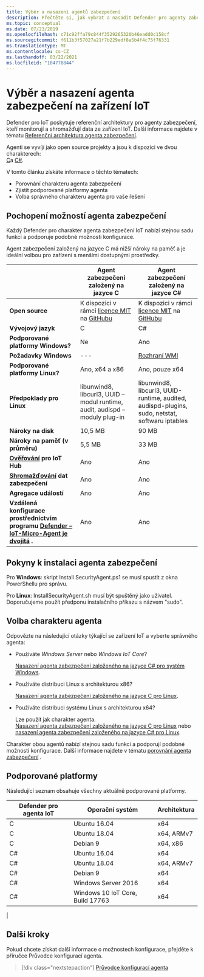 ```yaml
---
title: Výběr a nasazení agentů zabezpečení
description: Přečtěte si, jak vybrat a nasadit Defender pro agenty zabezpečení IoT na zařízeních IoT.
ms.topic: conceptual
ms.date: 07/23/2019
ms.openlocfilehash: c71c92ffa79c844f3529265320b46eadd0c158cf
ms.sourcegitcommit: f611b3f57027a21f7b229edf8a5b4f4c75f76331
ms.translationtype: MT
ms.contentlocale: cs-CZ
ms.lasthandoff: 03/22/2021
ms.locfileid: "104778844"
---
```

# <a name="select-and-deploy-a-security-agent-on-your-iot-device"></a>Výběr a nasazení agenta zabezpečení na zařízení IoT

Defender pro IoT poskytuje referenční architektury pro agenty zabezpečení, kteří monitorují a shromažďují data ze zařízení IoT.
Další informace najdete v tématu [Referenční architektura agenta zabezpečení](security-agent-architecture.md).

Agenti se vyvíjí jako open source projekty a jsou k dispozici ve dvou charakterech: <br> [C](https://aka.ms/iot-security-github-c)a [C#](https://aka.ms/iot-security-github-cs).

V tomto článku získáte informace o těchto tématech:
- Porovnání charakteru agenta zabezpečení
- Zjistit podporované platformy agenta
- Volba správného charakteru agenta pro vaše řešení

## <a name="understand-security-agent-options"></a>Pochopení možností agenta zabezpečení

Každý Defender pro charakter agenta zabezpečení IoT nabízí stejnou sadu funkcí a podporuje podobné možnosti konfigurace.

Agent zabezpečení založený na jazyce C má nižší nároky na paměť a je ideální volbou pro zařízení s menšími dostupnými prostředky.

|     | Agent zabezpečení založený na jazyce C | Agent zabezpečení založený na jazyce C# |
| --- | ----------- | --------- |
| **Open source** | K dispozici v rámci [licence MIT](https://en.wikipedia.org/wiki/MIT_License) na [GitHubu](https://aka.ms/iot-security-github-c) | K dispozici v rámci [licence MIT](https://en.wikipedia.org/wiki/MIT_License) na [GitHubu](https://aka.ms/iot-security-github-cs) |
| **Vývojový jazyk**    | C | C# |
| **Podporované platformy Windows?** | Ne | Ano |
| **Požadavky Windows** | --- | [Rozhraní WMI](/windows/desktop/wmisdk/) |
| **Podporované platformy Linux?** | Ano, x64 a x86 | Ano, pouze x64 |
| **Předpoklady pro Linux** | libunwind8, libcurl3, UUID – modul runtime, audit, audispd – moduly plug-in | libunwind8, libcurl3, UUID-runtime, audited, audispd-plugins, sudo, netstat, softwaru iptables |
| **Nároky na disk** | 10,5 MB | 90 MB |
| **Nároky na paměť (v průměru)** | 5,5 MB | 33 MB |
| **[Ověřování](concept-security-agent-authentication-methods.md) pro IoT Hub** | Ano | Ano |
| **[Shromažďování](how-to-agent-configuration.md#supported-security-events) dat zabezpečení** | Ano | Ano |
| **Agregace událostí** | Ano | Ano |
| **Vzdálená konfigurace prostřednictvím programu [Defender – IoT-Micro-Agent je dvojitá](concept-security-module.md) .** | Ano | Ano |

## <a name="security-agent-installation-guidelines"></a>Pokyny k instalaci agenta zabezpečení

Pro **Windows**: skript Install SecurityAgent.ps1 se musí spustit z okna PowerShellu pro správu.

Pro **Linux**: InstallSecurityAgent.sh musí být spuštěný jako uživatel. Doporučujeme použít předponu instalačního příkazu s názvem "sudo".

## <a name="choose-an-agent-flavor"></a>Volba charakteru agenta

Odpovězte na následující otázky týkající se zařízení IoT a vyberte správného agenta:

- Používáte _Windows Server_ nebo _Windows IoT Core_?

    [Nasazení agenta zabezpečení založeného na jazyce C# pro systém Windows](how-to-deploy-windows-cs.md).

- Používáte distribuci Linux s architekturou x86?

    [Nasazení agenta zabezpečení založeného na jazyce C pro Linux](how-to-deploy-linux-c.md).

- Používáte distribuci systému Linux s architekturou x64?

    Lze použít jak charakter agenta. <br>
    [Nasazení agenta zabezpečení založeného na jazyce C pro Linux](how-to-deploy-linux-c.md) nebo [nasazení agenta zabezpečení založeného na jazyce C# pro Linux](how-to-deploy-linux-cs.md).

Charakter obou agentů nabízí stejnou sadu funkcí a podporují podobné možnosti konfigurace.
Další informace najdete v tématu [porovnání agenta zabezpečení](how-to-deploy-agent.md#understand-security-agent-options) .

## <a name="supported-platforms"></a>Podporované platformy

Následující seznam obsahuje všechny aktuálně podporované platformy.

|Defender pro agenta IoT |Operační systém |Architektura |
|--------------|------------|--------------|
|C|Ubuntu 16.04 |    x64|
|C|Ubuntu 18.04 |    x64, ARMv7|
|C|Debian 9 |    x64, x86|
|C#|Ubuntu 16.04     |x64|
|C#|Ubuntu 18.04    |x64, ARMv7|
|C#|Debian 9    |x64|
|C#|Windows Server 2016|    x64|
|C#|Windows 10 IoT Core, Build 17763    |x64|
|

## <a name="next-steps"></a>Další kroky

Pokud chcete získat další informace o možnostech konfigurace, přejděte k příručce Průvodce konfigurací agenta.
> [!div class="nextstepaction"]
> [Průvodce konfigurací agenta](./how-to-agent-configuration.md)